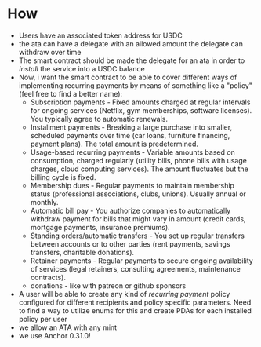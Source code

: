 # How

- Users have an associated token address for USDC
- the ata can have a delegate with an allowed amount the delegate can withdraw over time
- The smart contract should be made the delegate for an ata in order to _install_ the service into a USDC balance
- Now, i want the smart contract to be able to cover different ways of implementing recurring payments by means of something like a "policy" (feel free to find a better name):
  - Subscription payments - Fixed amounts charged at regular intervals for ongoing services (Netflix, gym memberships, software licenses). You typically agree to automatic renewals.
  - Installment payments - Breaking a large purchase into smaller, scheduled payments over time (car loans, furniture financing, payment plans). The total amount is predetermined.
  - Usage-based recurring payments - Variable amounts based on consumption, charged regularly (utility bills, phone bills with usage charges, cloud computing services). The amount fluctuates but the billing cycle is fixed.
  - Membership dues - Regular payments to maintain membership status (professional associations, clubs, unions). Usually annual or monthly.
  - Automatic bill pay - You authorize companies to automatically withdraw payment for bills that might vary in amount (credit cards, mortgage payments, insurance premiums).
  - Standing orders/automatic transfers - You set up regular transfers between accounts or to other parties (rent payments, savings transfers, charitable donations).
  - Retainer payments - Regular payments to secure ongoing availability of services (legal retainers, consulting agreements, maintenance contracts).
  - donations - like with patreon or github sponsors
- A user will be able to create any kind of _recurring payment_ policy configured for different recipients and policy specific parameters. Need to find a way to utilize enums for this and create PDAs for each installed policy per user
- we allow an ATA with any mint
- we use Anchor 0.31.0!
